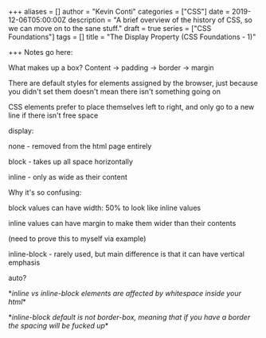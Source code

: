 +++
aliases = []
author = "Kevin Conti"
categories = ["CSS"]
date = 2019-12-06T05:00:00Z
description = "A brief overview of the history of CSS, so we can move on to the sane stuff."
draft = true
series = ["CSS Foundations"]
tags = []
title = "The Display Property (CSS Foundations - 1)"

+++
Notes go here: 

What makes up a box? Content -> padding -> border -> margin

There are default styles for elements assigned by the browser, just because you didn't set them doesn't mean there isn't something going on

CSS elements prefer to place themselves left to right, and only go to a new line if there isn't free space

display:

none - removed from the html page entirely

block - takes up all space horizontally

inline - only as wide as their content

Why it's so confusing:

block values can have width: 50% to look like inline values

inline values can have margin to make them wider than their contents

(need to prove this to myself via example)

inline-block - rarely used, but main difference is that it can have vertical emphasis

auto?

\**inline vs inline-block elements are affected by whitespace inside your html**

\**inline-block default is not border-box, meaning that if you have a border the spacing will be fucked up**